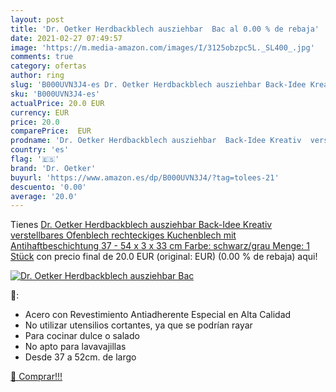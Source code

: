 ```yaml
---
layout: post
title: 'Dr. Oetker Herdbackblech ausziehbar  Bac al 0.00 % de rebaja'
date: 2021-02-27 07:49:57
image: 'https://m.media-amazon.com/images/I/3125obzpc5L._SL400_.jpg'
comments: true
category: ofertas
author: ring
slug: 'B000UVN3J4-es Dr. Oetker Herdbackblech ausziehbar Back-Idee Kreativ...'
sku: 'B000UVN3J4-es'
actualPrice: 20.0 EUR
currency: EUR
price: 20.0
comparePrice:  EUR
prodname: 'Dr. Oetker Herdbackblech ausziehbar  Back-Idee Kreativ  verstellbares Ofenblech  rechteckiges Kuchenblech mit Antihaftbeschichtung  37 - 54 x 3 x 33 cm  Farbe: schwarz/grau  Menge: 1 Stück'
country: 'es'
flag: '🇪🇸'
brand: 'Dr. Oetker'
buyurl: 'https://www.amazon.es/dp/B000UVN3J4/?tag=tolees-21'
descuento: '0.00'
average: '20.0'
---
```


Tienes [Dr. Oetker Herdbackblech ausziehbar  Back-Idee Kreativ  verstellbares Ofenblech  rechteckiges Kuchenblech mit Antihaftbeschichtung  37 - 54 x 3 x 33 cm  Farbe: schwarz/grau  Menge: 1 Stück](https://www.amazon.es/dp/B000UVN3J4/?tag=tolees-21) con precio final de  20.0 EUR (original:  EUR) (0.00 %  de rebaja) aqui!

[![Dr. Oetker Herdbackblech ausziehbar  Bac](https://m.media-amazon.com/images/I/3125obzpc5L._SL400_.jpg)](https://www.amazon.es/dp/B000UVN3J4/?tag=tolees-21)

🔎:

- Acero con Revestimiento Antiadherente Especial en Alta Calidad
- No utilizar utensilios cortantes, ya que se podrían rayar
- Para cocinar dulce o salado
- No apto para lavavajillas
- Desde 37 a 52cm. de largo

[🛒 Comprar!!!](https://www.amazon.es/dp/B000UVN3J4/?tag=tolees-21)
